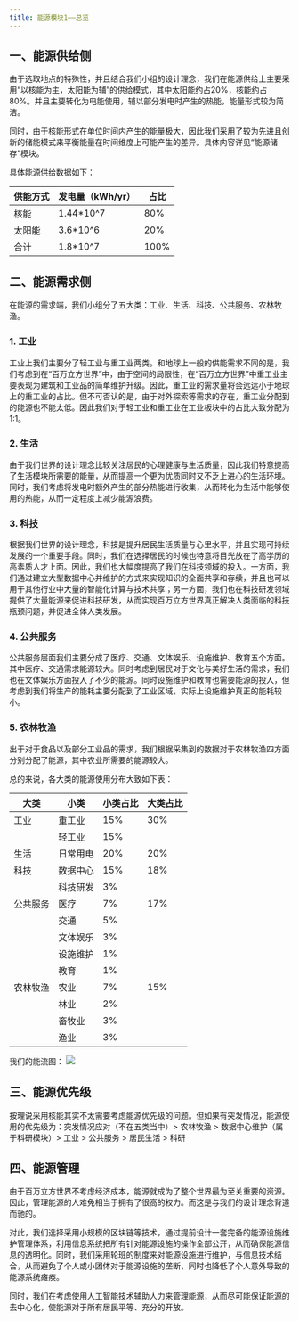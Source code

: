 ```yaml
---
title: 能源模块1——总览
---
```

## 一、能源供给侧

由于选取地点的特殊性，并且结合我们小组的设计理念，我们在能源供给上主要采用“以核能为主，太阳能为辅”的供给模式，其中太阳能约占20%，核能约占80%。并且主要转化为电能使用，辅以部分发电时产生的热能，能量形式较为简洁。

同时，由于核能形式在单位时间内产生的能量极大，因此我们采用了较为先进且创新的储能模式来平衡能量在时间维度上可能产生的差异。具体内容详见“能源储存”模块。

具体能源供给数据如下：

| 供能方式 | 发电量（kWh/yr） | 占比 |
| -------- | ---------------- | ---- |
| 核能     | 1.44*10^7        | 80%  |
| 太阳能   | 3.6*10^6         | 20%  |
| 合计     | 1.8*10^7         | 100% |

## 二、能源需求侧

在能源的需求端，我们小组分了五大类：工业、生活、科技、公共服务、农林牧渔。

### **1. 工业**

工业上我们主要分了轻工业与重工业两类。和地球上一般的供能需求不同的是，我们考虑到在“百万立方世界”中，由于空间的局限性，在“百万立方世界”中重工业主要表现为建筑和工业品的简单维护升级。因此，重工业的需求量将会远远小于地球上的重工业的占比。但不可否认的是，由于对外探索等需求的存在，重工业分配到的能源也不能太低。因此我们对于轻工业和重工业在工业板块中的占比大致分配为1:1。

### **2. 生活**

由于我们世界的设计理念比较关注居民的心理健康与生活质量，因此我们特意提高了生活模块所需要的能量，从而提高一个更为优质同时又不乏上进心的生活环境。同时，我们考虑将发电时额外产生的部分热能进行收集，从而转化为生活中能够使用的热能，从而一定程度上减少能源浪费。

### **3. 科技**

根据我们世界的设计理念，科技是提升居民生活质量与心里水平，并且实现可持续发展的一个重要手段。同时，我们在选择居民的时候也特意将目光放在了高学历的高素质人才上面。因此，我们也大幅度提高了我们在科技领域的投入。一方面，我们通过建立大型数据中心并维护的方式来实现知识的全面共享和存续，并且也可以用于其他行业中大量的智能化计算与技术共享；另一方面，我们也在科技研发领域提供了大量能源来促进科技研发，从而实现百万立方世界真正解决人类面临的科技瓶颈问题，并促进全体人类发展。

### **4. 公共服务**

公共服务层面我们主要分成了医疗、交通、文体娱乐、设施维护、教育五个方面。其中医疗、交通需求能源较大。同时考虑到居民对于文化与美好生活的需求，我们也在文体娱乐方面投入了不少的能源。同时设施维护和教育也需要能源的投入，但考虑到我们将生产的能耗主要分配到了工业区域，实际上设施维护真正的能耗较小。

### **5. 农林牧渔**

出于对于食品以及部分工业品的需求，我们根据采集到的数据对于农林牧渔四方面分别分配了能源，其中农业所需要的能源较大。

 

总的来说，各大类的能源使用分布大致如下表：

| 大类     | 小类     | 小类占比 | 大类占比 |
| -------- | -------- | -------- | -------- |
| 工业     | 重工业   | 15%      | 30%      |
| 		  | 轻工业   | 15%      |          |
| 生活     | 日常用电 | 20%      | 20%      |
| 科技     | 数据中心 | 15%      | 18%      |
| 		  | 科技研发 | 3%       |          |
| 公共服务 | 医疗     | 7%       | 17%      |
| 		  | 交通     | 5%       |          |
|         |文体娱乐 | 3%       |          |
|         |设施维护 | 1%       |          | 
|         |教育     | 1%       |          |
| 农林牧渔 | 农业     | 7%       | 15%      |
|         |林业     | 2%       |          |
|         |畜牧业   | 3%       |          |
|         |渔业     | 3%       |          | 

我们的能流图：
![](/milcubes/pics/power_flow.png)

## 三、能源优先级

按理说采用核能其实不太需要考虑能源优先级的问题。但如果有突发情况，能源使用的优先级为：突发情况应对（不在五类当中）> 农林牧渔 > 数据中心维护（属于科研模块）> 工业 > 公共服务 > 居民生活 > 科研

## 四、能源管理

由于百万立方世界不考虑经济成本，能源就成为了整个世界最为至关重要的资源。因此，管理能源的人难免相当于拥有了很高的权力。而这是与我们的设计理念背道而驰的。

对此，我们选择采用小规模的区块链等技术，通过提前设计一套完备的能源设施维护管理体系，利用信息系统把所有针对能源设施的操作全部公开，从而确保能源信息的透明化。同时，我们采用轮班的制度来对能源设施进行维护，与信息技术结合，从而避免了个人或小团体对于能源设施的垄断，同时也降低了个人意外导致的能源系统瘫痪。

同时，我们在考虑使用人工智能技术辅助人力来管理能源，从而尽可能保证能源的去中心化，使能源对于所有居民平等、充分的开放。	